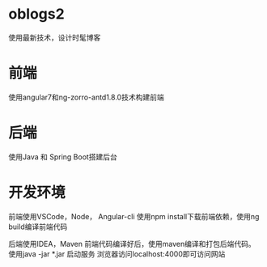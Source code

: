 # oblogs2
使用最新技术，设计时髦博客

# 前端
使用angular7和ng-zorro-antd1.8.0技术构建前端

# 后端
使用Java 和 Spring Boot搭建后台

# 开发环境
前端使用VSCode，Node， Angular-cli
使用npm install下载前端依赖，使用ng build编译前端代码

后端使用IDEA，Maven
前端代码编译好后，使用maven编译和打包后端代码。
使用java -jar *.jar 启动服务
浏览器访问localhost:4000即可访问网站